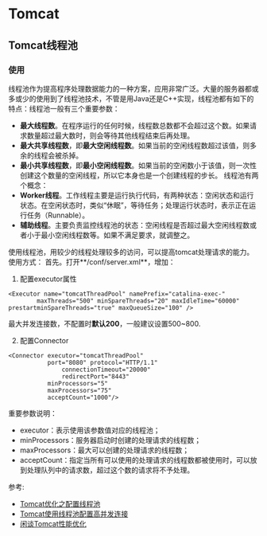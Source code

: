 # Tomcat
## Tomcat线程池
### 使用
线程池作为提高程序处理数据能力的一种方案，应用非常广泛。大量的服务器都或多或少的使用到了线程池技术，不管是用Java还是C++实现，线程池都有如下的特点：线程池一般有三个重要参数：

- **最大线程数**。在程序运行的任何时候，线程数总数都不会超过这个数。如果请求数量超过最大数时，则会等待其他线程结束后再处理。
- **最大共享线程数**，即**最大空闲线程数**。如果当前的空闲线程数超过该值，则多余的线程会被杀掉。
- **最小共享线程数**，即**最小空闲线程数**。如果当前的空闲数小于该值，则一次性创建这个数量的空闲线程，所以它本身也是一个创建线程的步长。 线程池有两个概念：
- **Worker线程**。工作线程主要是运行执行代码，有两种状态：空闲状态和运行状态。在空闲状态时，类似“休眠”，等待任务；处理运行状态时，表示正在运行任务（Runnable）。
- **辅助线程**。主要负责监控线程池的状态：空闲线程是否超过最大空闲线程数或者小于最小空闲线程数等。如果不满足要求，就调整之。

使用线程池，用较少的线程处理较多的访问，可以提高tomcat处理请求的能力。使用方式： 
首先。打开**/conf/server.xml**，增加：

1. 配置executor属性
```
<Executor name="tomcatThreadPool" namePrefix="catalina-exec-"
        maxThreads="500" minSpareThreads="20" maxIdleTime="60000" prestartminSpareThreads="true" maxQueueSize="100" />
```

最大并发连接数，不配置时**默认200**，一般建议设置500~800. 

2. 配置Connector

```
<Connector executor="tomcatThreadPool"  
           port="8080" protocol="HTTP/1.1"  
               connectionTimeout="20000"  
               redirectPort="8443"   
           minProcessors="5"  
           maxProcessors="75"  
           acceptCount="1000"/>  
```

重要参数说明：

- executor：表示使用该参数值对应的线程池；
- minProcessors：服务器启动时创建的处理请求的线程数；
- maxProcessors：最大可以创建的处理请求的线程数；
- acceptCount：指定当所有可以使用的处理请求的线程数都被使用时，可以放到处理队列中的请求数，超过这个数的请求将不予处理。


参考:

- [Tomcat优化之配置线程池](https://blog.csdn.net/younger_z/article/details/70308044)
- [Tomcat使用线程池配置高并发连接](https://www.cnblogs.com/chengssblog/p/6635211.html)
- [闲谈Tomcat性能优化](https://www.cnblogs.com/zhuawang/p/5213192.html)

